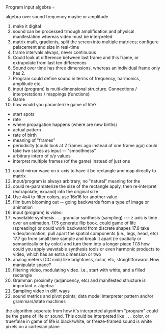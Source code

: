 Program  input
algebra = 

algebra over sound frequency maybe or amplitude

1. make it digital
2. sound can be processed trhough amplification and physical manifestation whereas video must be interpreted
3. matrix math, gradients, split the screen into multiple matrices; configure palacement and size in real-time
4. frame intervals always, never continuous 
5. Could look at difference between last frame and this frame, or extrapolate from last ten differences
6. Sound over time has three dimensions, whereas an individual frame only has 2. 
7. Program could define sound in terms of frequency, harmonics, amplitude etc.
8. input (program) is multi-dimensional structure. Connections / interpretations / mappings (functions)
9. Game 
10. how would you paramterize game of life? 
 - start spots
 - rate
 - where propagation happens (where are new births)
 - actual pattern
 - rate of birth 
 - meaning of "frames"
 - periodicity (could look at 2 frames ago instead of one frame ago) could take two states as input -- "smoothness"
 - arbitrary interp of x/y values
 - interpret multiple frames (of the game) instead of just one
11. could mirror wave on x-axis to have it be rectangle and map directly to matrix
12. input/program is always arbitrary; no "natural" meaning for the 
13. could re-paramaterize the size of the rectangle apply, then re-interpret (extrapolate, expand) into the original size
14. Use 4x4 to filter colors, use 16x16 for another value
15. film burn blooming out -- going backwards from a type of image or animation
16. input (program) is video: 
17. wavetable synthesis . . . granular synthesis (sampling) --- z axis is time over an animation.
17.5 generate flip book. could game of life (spreading) or could work backward from discrete shapes 
17.6 take video/animation, pull apart the spatial components (i.e., legs, head, etc) 
17.7 go from small time sample and break it apart (ie spatially or semantically or by color) and turn them into a longer piece
17.8 how could you apply wavetable synthesis tools or even harmonic products to video, which has an extra dimension or two
18. analog meters (CC midi) like brightness, color, etc, straightforward. How manipulate space? 
19. filtering video, modulating video. i.e., start with white, and a filled rectangle
20. Grammar: proximity (adjancency, etc) and manifested structure is important v. algebra
21. Sampling video in diff. ways
22. sound metrics and pivot points; data model
interpreter pattern and/or grammars/state machines

the algorithm seperate from how it's interpreted
algorithm "program" could be the game of life or sound. This could be interpreted like . . . color, or true/false in game of life is black/white, 
or freeze-framed sound is white pixels on a cartesian plane


